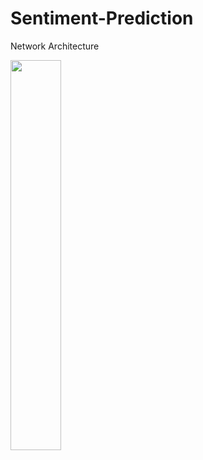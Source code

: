 # Sentiment-Prediction
Network Architecture

<img src="https://github.com/udacity/deep-learning-v2-pytorch/blob/master/sentiment-rnn/assets/network_diagram.png?raw=true" width=40%>
